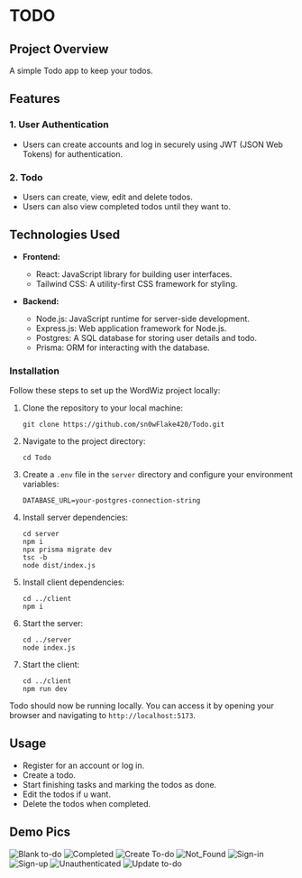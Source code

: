 # TODO

## Project Overview

A simple Todo app to keep your todos.

## Features

### 1. User Authentication
   - Users can create accounts and log in securely using JWT (JSON Web Tokens) for authentication.

### 2. Todo
   - Users can create, view, edit and delete todos.
   - Users can also view completed todos until they want to.

## Technologies Used

- **Frontend:**
  - React: JavaScript library for building user interfaces.
  - Tailwind CSS: A utility-first CSS framework for styling.

- **Backend:**
  - Node.js: JavaScript runtime for server-side development.
  - Express.js: Web application framework for Node.js.
  - Postgres: A SQL database for storing user details and todo.
  - Prisma: ORM for interacting with the database.
 
### Installation

Follow these steps to set up the WordWiz project locally:

1. Clone the repository to your local machine:

   ```
   git clone https://github.com/sn0wFlake420/Todo.git
   ```

2. Navigate to the project directory:

   ```
   cd Todo
   ```
   
3. Create a `.env` file in the `server` directory and configure your environment variables:

   ```
   DATABASE_URL=your-postgres-connection-string
   ```
4. Install server dependencies:

   ```
   cd server
   npm i
   npx prisma migrate dev
   tsc -b
   node dist/index.js
   ```

5. Install client dependencies:

   ```
   cd ../client
   npm i
   ```


6. Start the server:

   ```
   cd ../server
   node index.js
   ```

7. Start the client:

   ```
   cd ../client
   npm run dev
   ```

Todo should now be running locally. You can access it by opening your browser and navigating to `http://localhost:5173`.

## Usage

- Register for an account or log in.
- Create a todo.
- Start finishing tasks and marking the todos as done.
- Edit the todos if u want.
- Delete the todos when completed.

## Demo Pics

![Blank to-do](https://github.com/sn0wFlake420/Todo/assets/90910054/057903ed-1032-483e-9c7c-991281cea4df)
![Completed](https://github.com/sn0wFlake420/Todo/assets/90910054/2ead77a9-2cee-40e5-ae57-69fbc2adcd58)
![Create To-do](https://github.com/sn0wFlake420/Todo/assets/90910054/7f30056b-79b7-4e67-b118-7212e6ed4796)
![Not_Found](https://github.com/sn0wFlake420/Todo/assets/90910054/9f90a8a8-304a-41e5-98cf-499202bb361a)
![Sign-in](https://github.com/sn0wFlake420/Todo/assets/90910054/9c78b28c-8bbf-4efb-a609-e7caefd44c50)
![Sign-up](https://github.com/sn0wFlake420/Todo/assets/90910054/193becd1-4894-4638-96c4-e202829ee1f7)
![Unauthenticated](https://github.com/sn0wFlake420/Todo/assets/90910054/39dec898-fcba-4656-b9cb-5186470520af)
![Update to-do](https://github.com/sn0wFlake420/Todo/assets/90910054/4a37428c-06fe-4e3e-a966-353293a98390)






